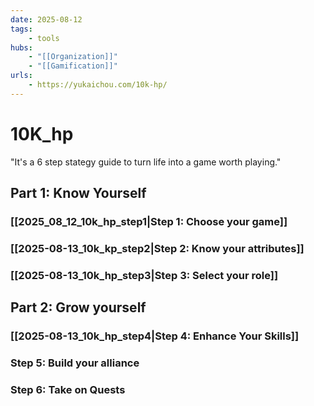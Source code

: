 ```yaml
---
date: 2025-08-12
tags:
    - tools
hubs:
    - "[[Organization]]"
    - "[[Gamification]]"
urls:
    - https://yukaichou.com/10k-hp/
---
```


# 10K_hp 

"It's a 6 step stategy guide to turn life into a game worth playing."

## Part 1: Know Yourself
### [[2025_08_12_10k_hp_step1|Step 1: Choose your game]]
### [[2025-08-13_10k_kp_step2|Step 2: Know your attributes]]

### [[2025-08-13_10k_hp_step3|Step 3: Select your role]]
## Part 2: Grow yourself
### [[2025-08-13_10k_hp_step4|Step 4: Enhance Your Skills]]
### Step 5: Build your alliance
### Step 6: Take  on Quests








